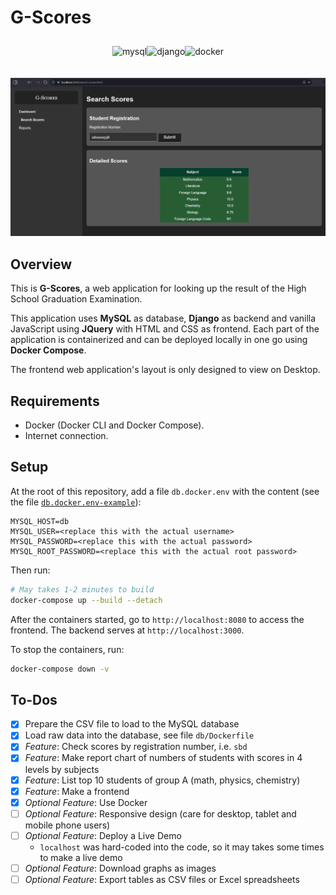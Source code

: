 # G-Scores

<!--markdownlint-disable MD033-->

<div style="
  --padding-horizontal: 20px;
  padding-top: 10px;
  padding-bottom: 20px;
  padding-left: var(--padding-horizontal);
  padding-right: var(--padding-horizontal);
  width: calc(100% - 2 * var(--padding-horizontal));
  display: flex;
  flex-direction: row;
  flex-wrap: wrap;
  justify-content: center;
">
  <img alt="mysql" src="https://img.shields.io/badge/-MySQL-003B57?style=flat-square&logo=mysql&logoColor=white" />
  <img alt="django" src="https://img.shields.io/badge/-Django-0C7028?style=flat-square&logo=Django&logoColor=auto" />
  <img alt="docker" src="https://img.shields.io/badge/-Docker-1D63ED?style=flat-square&logo=docker&logoColor=white" />
</div>

![Screenshot](screenshot.png)

## Overview

This is **G-Scores**, a web application for looking up the result of the High School Graduation Examination.

This application uses **MySQL** as database, **Django** as backend and vanilla JavaScript using **JQuery** with HTML and CSS as frontend. Each part of the application is containerized and can be deployed locally in one go using **Docker Compose**.

The frontend web application's layout is only designed to view on Desktop.

## Requirements

* Docker (Docker CLI and Docker Compose).
* Internet connection.

## Setup

At the root of this repository, add a file `db.docker.env` with the content (see the file [`db.docker.env-example`](./db.docker.env-example)):

```dotenv
MYSQL_HOST=db
MYSQL_USER=<replace this with the actual username>
MYSQL_PASSWORD=<replace this with the actual password>
MYSQL_ROOT_PASSWORD=<replace this with the actual root password>
```

Then run:

```bash
# May takes 1-2 minutes to build
docker-compose up --build --detach
```

After the containers started, go to `http://localhost:8080` to access the frontend. The backend serves at `http://localhost:3000`.

To stop the containers, run:

```bash
docker-compose down -v
```

## To-Dos

* [x] Prepare the CSV file to load to the MySQL database
* [x] Load raw data into the database, see file `db/Dockerfile`
* [x] *Feature*: Check scores by registration number, i.e. `sbd`
* [x] *Feature*: Make report chart of numbers of students with scores in 4 levels by subjects
* [x] *Feature*: List top 10 students of group A (math, physics, chemistry)
* [x] *Feature*: Make a frontend
* [x] *Optional Feature*: Use Docker
* [ ] *Optional Feature*: Responsive design (care for desktop, tablet and mobile phone users)
* [ ] *Optional Feature*: Deploy a Live Demo
  * `localhost` was hard-coded into the code, so it may takes some times to make a live demo
* [ ] *Optional Feature*: Download graphs as images
* [ ] *Optional Feature*: Export tables as CSV files or Excel spreadsheets

